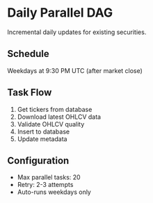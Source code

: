# Daily Parallel DAG

Incremental daily updates for existing securities.

## Schedule

Weekdays at 9:30 PM UTC (after market close)

## Task Flow

1. Get tickers from database
2. Download latest OHLCV data
3. Validate OHLCV quality
4. Insert to database
5. Update metadata

## Configuration

- Max parallel tasks: 20
- Retry: 2-3 attempts 
- Auto-runs weekdays only
